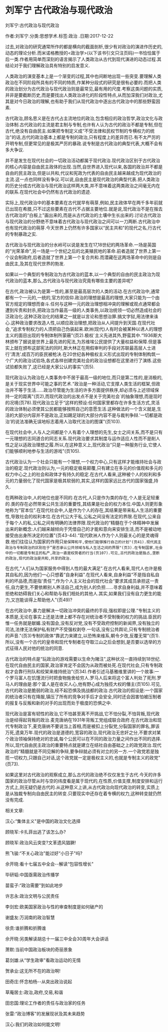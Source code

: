 # 刘军宁  古代政治与现代政治    
    
刘军宁:古代政治与现代政治    
作者:刘军宁.分类:思想学术.标签:政治 .日期:2017-12-22    
过去,对政治的研究通常所作的都是横向的截面剖析,很少有对政治的演进作历史的,动态的理论分析.而米诺格教授的<政治学>(以下该书引文只注页码)一书恰恰属于后一类.作者用简单而深刻的语言揭示了人类政治从古代到现代演进的动态过程.其结论对于我们理解政治具有特别的启发意义.    
人类政治的演变基本上是一个渐变的过程,其中也间断地出现一些突变.要理解人类政治在不同阶段所具有的不同的特质,作某种分段式的研究是很有必要的.而把人类的政治划分为古代政治与现代政治则是最常见,最有用的尺度.考察这类问题的实质,并非是要截断历史,而是要找出人类政治进化的阶段性特点,从而加深我们对政治,尤其是对今日政治的理解,也有助于我们从现代政治中逐出古代政治中的那些野蛮因素.    
古代政治,顾名思义是在古代占主流地位的政治,包含相应的政治哲学,政治文化与政治体制.古代政治的主流是君主制与专制,也许有人认为古代的政治不都是专制,但在古代,绝没有自由民主.如果把专制定义成“不受法律和民权节制的专横权力的统治"的话,古代的政治基本上都是专制的政治,只有程度上的差异而已.有不太严厉的开明专制,但更常见的是极其严厉的暴政.说专制是古代政治的典型代表,大概不会有多大争议.    
并不是发生在现代社会的一切政治活动都属于现代政治.现代政治区别于古代政治的核心内容是自由民主政体的出现.当然,自世界进入现代以来,各国的政治并不都是自由的民主政治,但是以共和,代议和宪政为代表的自由民主越来越成为现代政治的主流.这一点也同样没有争议.可以说,自由民主是现代政治的典型代表.把人类政治的历史分成古代政治与现代政治这样两大类,并不意味着这两类政治之间毫无内在的联系.在现代社会中仍然有古代政治的遗迹.    
实际上,现代政治中的基本要素在古代就早有萌芽,例如,民主政体早在两千多年前就已出现在希腊,只不过这些要素在古代不占据主要地位.就是说,现代政治不是在揩去古代政治的“白板上"画出来的,而是从古代政治的土壤中生长出来的.讨论古代政治与现代政治的分野绝不意味着古代政治与现代政治之间可以一刀两断.古代政治中也有现代政治的萌芽.今天世界上仍然有许多国家以“民主共和"的现代之名,行古代的专制暴政之实.    
古代政治与现代政治的分水岭可以说是发生在17,18世纪的两场革命.一场是英国的“光荣革命",另一场是一个世纪之后的北美殖民地的革命.前者造就了世界上第一个议会制政府,后者造就了世界上第一个复合共和.而潜藏在这两场革命中的则是自由民主,及其在现代世界的勃发.    
如果以一个典型的专制政治为古代政治的蓝本,以一个典型的自由的民主政治为现代政治的蓝本,那么,古代政治与现代政治究竟有哪些主要的差异呢?    
在古代,政治被认为是第一性的,甚至是最高层次的人类的活动.在古代政治中,通常都有一个一元的,一统的,官方的信仰.政治的理想是最高的理想,大家只能为一个由官方规定的理想而奋斗.任何与这种一元的政治理想相冲突的理解或观点通常都会遭到斥责和封杀,把政治当作最高一级的人类事务,以政治统领一切必然造成社会的泛政治化.这种泛政治化的结果之一就是以言论和思想治罪.搞文字狱,用法律来诛心.这种政治要求改造人性,以顺应政治理想,把政治从人间提升到天国.在现代社会,“追求专制权力的人须把自己伪装起来.欧洲(现代)人有时会被某种以诱人的理想主义的面目出现的专制体制所蒙蔽"(页2).极权`主义先进其外,野蛮其中.“1936斯大林颁布了据说是世界上最先进的宪法,为苏维埃公民提供了大量权益和保障.但是事实上就在颁布这部宪法的同时,斯大林正在用假审判的手段对苏联最高层人士进行'清洗’.成百万的臣民被枪决.在20世纪各种极权主义形式出现的专制体制构筑一个广大的政治试验场,各式各样创建完美社会的政治设想都在这里进行了演练.这些试验都失败了,这已经是大家公认的事实"(页5).    
现代政治认为政治在人类事务中不居于最高一级的地位,而只是第二性的,是消极的,是关于现实世界中可能之事的艺术.“政治是一种活动,它支撑人类生活的框架,但政治并不等于生活......政治尽管能为生活的许多方面提供秩序,却必须与上述领域保持一定的距离"(页2),而现代政治的出发点不是关于完美社会`的抽象理想,而是现时的况境(页78).现代政治立足于“这样的预设:任何国家里都存在许多生活方式,灵活的政治体制必须使其公民都能够按照自己的意愿生活.这种做法的一个含义就是,生活的大部分内容并不是政治,正如踢足球的大部分内容不是与裁判争辩.'一切都是政治’的说法准确无误地标志着用人治取代法治的图谋"(页103).    
在现代社会中,人与人之间都是个人有着个人理想的先生,女士之间关系,而不是只有一元理想的志同道合的同志关系.现代政治要求其制度与运作适应人性而不是削人性之足以适政治理想之履.所以,在这种意义上,现代政治“只是一种服务行业,它使人们能够顺利地参与生活的游戏"(页105).    
古代政治认为一个社会只能有一个理想,一个权力中心,只有这样才能维持社会与政治的稳定.现代政治则认为,一元的稳定极易颠覆,只有建立在多元的价值观和多元的权力中心之上的社会和政体才有持久的稳定.在古代人看来,这种被个人的权利和多元的力量弱化了现代国家是极其软弱的,其实,这样的国家远比古代的国家强盛,持久.    
在两种政治中,人的地位也是不同的.在古代,人只是作为类的存在,个人是无足轻重的.类的存在必然带来公共生活的重要性,其结果是社会的权力本位.中国人则更形象地称为“官本位".在现代社会中,人是作为个人的存在,其结果是带来私人生活的重要性,导致社会的权利本位.在古代公大于私,公私之间没有法定的界限.在现代,公来自于每个人的私,公私之间有明确的法律界限.现代政治的“精髓在于个体精神中发展出来的新概念:人们越来越倾向于凭借自己的才能和意向来安排生活,而不是被动地接受由出身所决定的位置"(页43-44).“现代欧洲人作为个人则最关心的是灵魂得救.他们往往认为国家的作用只`是保障和平,使他们能够推行自己的计划"(页41).现代民主政治与专制政治的区别在于“是否承认公共领域与私人生活之间的界限"(页3).在专制国家,社会中的一切都是专制主的私产,政治一直是权势者的行当(页107).可见,古代的政治是独占,垄断的政治,现代的政治是共和,共享的政治.`    
在古代,“人们从为国家服务中得到人性的最大满足".在古代人看来,现代人也许是极其自私的,因为他们一心只想着“自身利益".在现代人看来,自身利益“不是指自私自利的坏品德,而是指'责任’",作为个人主义社会的现代社会“要求其成员承担这一责任,自力更生,不要依赖别人养活自己,成为别人的负担......寻求自身利益,并不意味着拒绝和妨碍我们关心和帮助与我们相处的其他人.其实,如果我们没有自力更生的能力,又岂能谈得上帮助他人"(页49)?    
在古代政治中,暴力是解决一切政治冲突的最终的手段,强权即是公理.“专制主义的本质是,无论在事实上还是法律上都不存在对统治者不受制衡的权力的挑战.臣民的惟一任务就是献媚.没有国会,没有反对党,没有不受政府控制的新闻界,没有独立的司法,法律无法保护私有财产不受强权剥夺.一句话,没有公共舆论,只有专制统治者的声音."(页3)专制的政体“靠武力来建立,以恐怖来维系,朝令夕改,反覆无常"(页1).所以,没有一个古代的皇帝和现代专制者在夺取江山之后会想到,是否要以选举的方式征得人民对他的统治的同意.    
古代政治的特点是“玩政治的游戏需要以生命为赌注",这种状况一直持续到18世纪.在现代自由民主的国家,政治家肯定不会因为从政而被处死.在现代社会,只有专制政权才会靠行刑队和绞架来维持统治"(页34).作者引述马基雅维里讲的一个故事:一个罗马富人在饥馑流行时把食物施舍给穷人.罗马人后来将这个富人判处了死刑.罗马人的理由是:那个富人是在收买人心,他有野心成为独揽大权的僭主(页105).可见,古代的政治是脆弱的政治,经不起恐惧及挑战都的政治.古代政治的假设是:一个国家的统治者只有在降服,镇压了所有的竞争对手后才会安全,同时还会因害怕被压制者的报复与反叛和新的对手的出现而处于极度的恐惧之中.    
现代政治是富有韧性的政治,它不怕甚至离不开挑战,它不怕分裂,不怕背叛,现代政治是经得起背叛的政治.麦克唐纳在1931年背叛工党组成联合政府.在古代政治和现代专制政治下,麦克唐纳不要说当上首相,而是被扣上分裂党,分裂国家的罪名,罪该万死,遗臭万年.现代的政治是道德的,宽容的政治,现代政治无忠奸之分,不要求对某个政治领袖保持绝对的忠诚,每个公民可以在不同的政治力量之间作出不同的选择.所以,现代自由民主政治的重要特点就是建立在结社自由基础之上的政党政治.现代政治的“精髓就是不同见解的争辩,要争辩就必须有对立的另一方.一个政党若是独揽一切权力,只跟自己对话,这个政党就一定是极权主义的,也就是专制主义的政党"(页73).    
如果这里对古代政治的观察成立,那么古代的政治绝不仅仅发生于古代.今天的许多国家的政治尽管从时与空的纬度看是属于现代的,在性质,价值支撑,制度安排和运行方式上,则无疑仍是古代的.从这种意义上讲,从古代政治向现代政治的转变,实质上是从独裁专制向自由民主的转变.只要现实中还存在着专横的权力,这种转变就仍然没有完成.    
    
相关文章:    
汉心:“集体主义"是中国的政治文化选择    
顾晓军:卡扎菲出逃了该怎么办?    
顾晓军:政治风云突变?文革遗风猖獗!    
熊飞骏:“不关心政治"能过好“小日子"吗?    
佘开晓:看十七届五中全会--解读“包容性增长"    
毕研韬:中国亟需政治传播学    
苗蛮子:“政治需要"到如此地步    
许志永:政治文明与公民责任    
李剑宏:欧美国家政治与性的审查制度是如何破产的    
谢盛友:万润南的政治智慧    
徐贲:谁折腾和折腾谁    
佘开晓:另类解读胡总十一届三中全会30周年大会讲话    
萧默:当前中国政治板块的奇丽景象    
葛剑雄:从“学生政审"看政治运动的无情    
贺承业:这无所不在的政治啊!    
田奇庄:怀念柏杨--从突出政治说起    
草庵居士:政治,政府,交易,和谐    
田忠国:理论工作者的责任与政治家的任务    
张雷:“政治博客"的发展现状及其未来趋势    
汉心:我们的政治如何能文明!